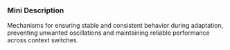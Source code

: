 ### Mini Description

Mechanisms for ensuring stable and consistent behavior during adaptation, preventing unwanted oscillations and maintaining reliable performance across context switches.
